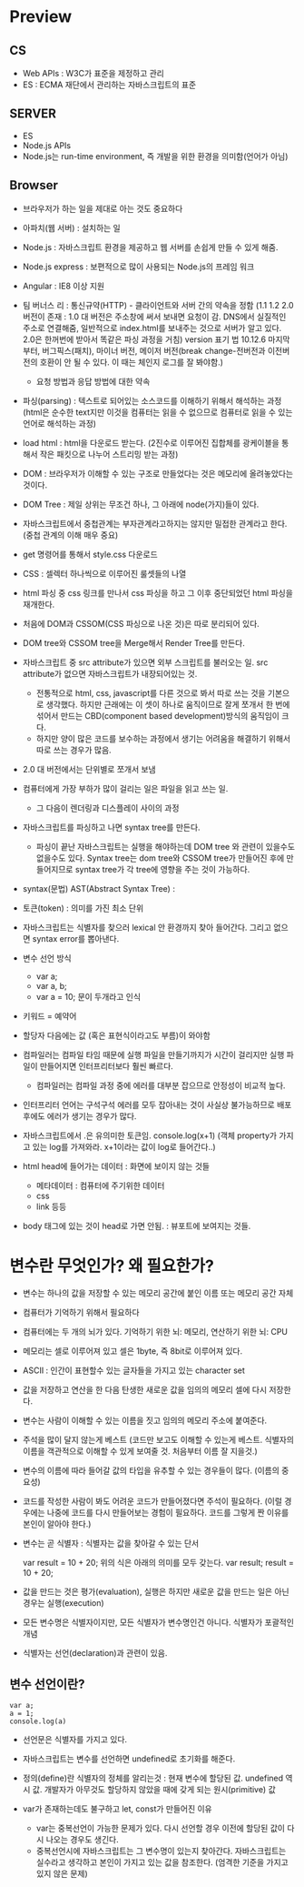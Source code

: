 # Preview
## CS
- Web APIs : W3C가 표준을 제정하고 관리
- ES : ECMA 재단에서 관리하는 자바스크립트의 표준
## SERVER
- ES
- Node.js APIs
- Node.js는 run-time environment, 즉 개발을 위한 환경을 의미함(언어가 아님)

## Browser
- 브라우저가 하는 일을 제대로 아는 것도 중요하다
- 아파치(웹 서버) : 설치하는 일
- Node.js : 자바스크립트 환경을 제공하고 웹 서버를 손쉽게 만들 수 있게 해줌.
- Node.js express : 보편적으로 많이 사용되는 Node.js의  프레임 워크
- Angular : IE8 이상 지원
- 팀 버너스 리 : 통신규약(HTTP) - 클라이언트와 서버 간의 약속을 정함 (1.1 1.2 2.0 버전이 존재 : 1.0 대 버전은 주소창에 써서 보내면 요청이 감. DNS에서 실질적인 주소로 연결해줌, 일반적으로 index.html를 보내주는 것으로 서버가 알고 있다. 2.0은 한꺼번에 받아서 똑같은 파싱 과정을 거침)
version 표기 법 10.12.6 마지막부터, 버그픽스(패치), 마이너 버전, 메이저 버전(break change-전버전과 이전버전의 호환이 안 될 수 있다. 이 때는 체인지 로그를 잘 봐야함.)
    - 요청 방법과 응답 방법에 대한 약속
- 파싱(parsing) : 텍스트로 되어있는 소스코드를 이해하기 위해서 해석하는 과정(html은 순수한 text지만 이것을 컴퓨터는 읽을 수 없으므로 컴퓨터로 읽을 수 있는 언어로 해석하는 과정)
- load html : html을 다운로드 받는다. (2진수로 이루어진 집합체를 광케이블을 통해서 작은 패킷으로 나누어 스트리밍 받는 과정)
- DOM : 브라우저가 이해할 수 있는 구조로 만들었다는 것은 메모리에 올려놓았다는 것이다.
- DOM Tree : 제일 상위는 무조건 하나, 그 아래에 node(가지)들이 있다.
- 자바스크립트에서 중첩관계는 부자관계라고하지는 않지만 밀접한 관계라고 한다. (중첩 관계의 이해 매우 중요)
- get 명령어를 통해서 style.css 다운로드
- CSS : 셀렉터 하나씩으로 이루어진 룰셋들의 나열
- html 파싱 중 css 링크를 만나서 css 파싱을 하고 그 이후 중단되었던 html 파싱을 재개한다.
- 처음에 DOM과 CSSOM(CSS 파싱으로 나온 것)은 따로 분리되어 있다.
- DOM tree와 CSSOM tree을 Merge해서 Render Tree를 만든다. 
- 자바스크립트 중 src attribute가 있으면 외부 스크립트를 불러오는 일. src attribute가 없으면 자바스크립트가 내장되어있는 것.
    - 전통적으로 html, css, javascript를 다른 것으로 봐서 따로 쓰는 것을 기본으로 생각했다. 하지만 근래에는 이 셋이 하나로 움직이므로 잘게 쪼개서 한 번에 섞어서 만드는 CBD(component based development)방식의 움직임이 크다.
    - 하지만 양이 많은 코드를 보수하는 과정에서 생기는 어려움을 해결하기 위해서 따로 쓰는 경우가 많음.
- 2.0 대 버전에서는 단위별로 쪼개서 보냄
- 컴퓨터에게 가장 부하가 많이 걸리는 일은 파일을 읽고 쓰는 일.
    - 그 다음이 렌더링과 디스플레이 사이의 과정
- 자바스크립트를 파싱하고 나면 syntax tree를 만든다.
    - 파싱이 끝난 자바스크립트는 실행을 해야하는데 DOM tree 와 관련이 있을수도 없을수도 있다. Syntax tree는 dom tree와 CSSOM tree가 만들어진 후에 만들어지므로 syntax tree가 각 tree에 영향을 주는 것이 가능하다.
- syntax(문법) AST(Abstract Syntax Tree) : 
- 토큰(token) : 의미를 가진 최소 단위
- 자바스크립트는 식별자를 찾으러 lexical 안 환경까지 찾아 들어간다. 그리고 없으면 syntax error를 뽑아낸다.



- 변수 선언 방식
    - var a;
    - var a, b;
    - var a = 10; 문이 두개라고 인식
- 키워드 = 예약어
- 할당자 다음에는 값 (혹은 표현식이라고도 부름)이 와야함


- 컴파일러는 컴파일 타임 때문에 실행 파일을 만들기까지가 시간이 걸리지만 실행 파일이 만들어지면 인터프리터보다 훨씬 빠르다.
    - 컴파일러는 컴파일 과정 중에 에러를 대부분 잡으므로 안정성이 비교적 높다.
- 인터프리터 언어는 구석구석 에러를 모두 잡아내는 것이 사실상 불가능하므로 배포 후에도 에러가 생기는 경우가 많다.


- 자바스크립트에서 .은 유의미한 토큰임. console.log(x+1) (객체 property가 가지고 있는 log를 가져와라. x+1이라는 값이 log로 들어간다..)
- html head에 들어가는 데이터 : 화면에 보이지 않는 것들
    - 메타데이터 : 컴퓨터에 주기위한 데이터
    - css
    - link 등등
- body 태그에 있는 것이 head로 가면 안됨. : 뷰포트에 보여지는 것들.

# 변수란 무엇인가? 왜 필요한가?
- 변수는 하나의 값을 저장할 수 있는 메모리 공간에 붙인 이름 또는 메모리 공간 자체
- 컴퓨터가 기억하기 위해서 필요하다
- 컴퓨터에는 두 개의 뇌가 있다. 기억하기 위한 뇌: 메모리, 연산하기 위한 뇌: CPU
- 메모리는 셀로 이루어져 있고 셀은 1byte, 즉 8bit로 이루어져 있다.
- ASCII : 인간이 표현할수 있는 글자들을 가지고 있는 character set
- 값을 저장하고 연산을 한 다음 탄생한 새로운 값을 임의의 메모리 셀에 다시 저장한다.
- 변수는 사람이 이해할 수 있는 이름을 짓고 임의의 메모리 주소에 붙여준다.
- 주석을 많이 달지 않는게 베스트 (코드만 보고도 이해할 수 있는게 베스트. 식별자의 이름을 객관적으로 이해할 수 있게 보여줄 것. 처음부터 이름 잘 지을것.)
- 변수의 이름에 따라 들어갈 값의 타입을 유추할 수 있는 경우들이 많다. (이름의 중요성)
- 코드를 작성한 사람이 봐도 어려운 코드가 만들어졌다면 주석이 필요하다. (이럴 경우에는 나중에 코드를 다시 만들어보는 경험이 필요하다. 코드를 그렇게 짠 이유를 본인이 알아야 한다.)
- 변수는 곧 식별자 : 식별자는 값을 찾아갈 수 있는 단서

    var result = 10 + 20;
    위의 식은 아래의 의미를 모두 갖는다.
    var result;
    result = 10 + 20;
    
- 값을 만드는 것은 평가(evaluation), 실행은 하지만 새로운 값을 만드는 일은 아닌 경우는 실행(execution)
- 모든 변수명은 식별자이지만, 모든 식별자가 변수명인건 아니다. 식별자가 포괄적인 개념
- 식별자는 선언(declaration)과 관련이 있음.
## 변수 선언이란?
    var a;
    a = 1;
    console.log(a)

- 선언문은 식별자를 가지고 있다.
- 자바스크립트는 변수를 선언하면 undefined로 초기화를 해준다.
- 정의(define)란 식별자의 정체를 알리는것 : 현재 변수에 할당된 값. undefined 역시 값. 개발자가 아무것도 할당하지 않았을 때에 갖게 되는 원시(primitive) 값

- var가 존재하는데도 불구하고 let, const가 만들어진 이유
    - var는 중복선언이 가능한 문제가 있다. 다시 선언할 경우 이전에 할당된 값이 다시 나오는 경우도 생긴다.
    - 중복선언시에 자바스크립트는 그 변수명이 있는지 찾아간다. 자바스크립트는 실수라고 생각하고 본인이 가지고 있는 값을 참조한다. (엄격한 기준을 가지고 있지 않은 문제)